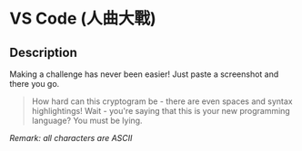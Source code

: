 VS Code (人曲大戰)
===

## Description

Making a challenge has never been easier! Just paste a screenshot and there you go.

> How hard can this cryptogram be - there are even spaces and syntax highlightings!
> Wait - you're saying that this is your new programming language? You must be lying.

*Remark: all characters are ASCII*